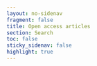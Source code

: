 ```yaml
---
layout: no-sidenav
fragment: false
title: Open access articles
section: Search
toc: false
sticky_sidenav: false
highlight: true
---
```

